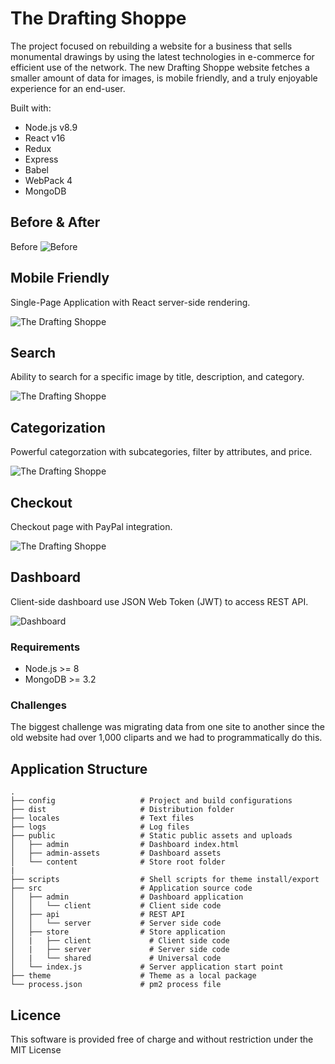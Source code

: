# The Drafting Shoppe

The project focused on rebuilding a website for a business that sells monumental drawings by using the latest technologies in e-commerce for efficient use of the network. The new Drafting Shoppe website fetches a smaller amount of data for images, is mobile friendly, and a truly enjoyable experience for an end-user.

Built with:

* Node.js v8.9
* React v16
* Redux
* Express
* Babel
* WebPack 4
* MongoDB

## Before & After

Before
![Before](https://s7.postimg.cc/ycmtcweaz/2018-04-18_18-24-38.png)

## Mobile Friendly

Single-Page Application with React server-side rendering.

![The Drafting Shoppe](https://image.ibb.co/eV9f47/Screen_Shot_2018_04_18_at_7_01_55_PM.png)

## Search

Ability to search for a specific image by title, description, and category.

![The Drafting Shoppe](https://s7.postimg.cc/p4ukwdmq3/2018-04-18_18-22-53.png)

## Categorization

Powerful categorzation with subcategories, filter by attributes, and price.

![The Drafting Shoppe](https://s7.postimg.cc/i1mpgqmff/2018-04-18_18-24-00.png)

## Checkout

Checkout page with PayPal integration.

![The Drafting Shoppe](https://s7.postimg.cc/bzf2q1vcr/2018-04-18_18-22-32.png)

## Dashboard

Client-side dashboard use JSON Web Token (JWT) to access REST API.

![Dashboard](https://s7.postimg.cc/7qacnzup7/2018-04-18_18-32-31.png)

### Requirements

* Node.js >= 8
* MongoDB >= 3.2

### Challenges

The biggest challenge was migrating data from one site to another since the old website had over 1,000 cliparts and we had to programmatically do this.

## Application Structure

```
.
├── config                   # Project and build configurations
├── dist                     # Distribution folder
├── locales                  # Text files
├── logs                     # Log files
├── public                   # Static public assets and uploads
│   ├── admin                # Dashboard index.html
│   ├── admin-assets         # Dashboard assets
│   └── content              # Store root folder
|
├── scripts                  # Shell scripts for theme install/export
├── src                      # Application source code
│   ├── admin                # Dashboard application
│   │   └── client           # Client side code
│   ├── api                  # REST API
│   │   └── server           # Server side code
│   ├── store                # Store application
│   |   ├── client             # Client side code
│   |   ├── server             # Server side code
│   |   └── shared             # Universal code
│   └── index.js             # Server application start point
├── theme                    # Theme as a local package
└── process.json             # pm2 process file
```

## Licence

This software is provided free of charge and without restriction under the MIT License
